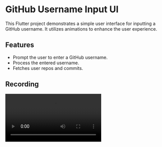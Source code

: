 # GitHub Username Input UI

This Flutter project demonstrates a simple user interface for inputting a GitHub username. It utilizes animations to enhance the user experience.

## Features

- Prompt the user to enter a GitHub username.
- Process the entered username.
- Fetches user repos and commits.

## Recording

![Recording](https://github.com/VishSinh/Github-App/blob/main/assets/videos/Github_App.webm)
